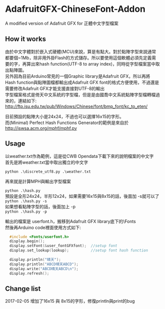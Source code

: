 # AdafruitGFX-ChineseFont-Addon
A modified version of Adafruit GFX for 正體中文字型檔案 

## How it works
由於中文字體對於嵌入式硬體(MCU)來說，算是有點大。對於點陣字型來說通常都要個~1Mb，除非用外掛Flash的方式儲存。所以要使用這個軟體必須先定義需要的字，再算出來hash function(UTF-8 to array index)，同時從字型檔案當中取出點陣圖。  
另外因為目前Arduino常見的一個Graphic library是Adafruit GFX，所以再將Hash function與點陣圖檔都輸出成Adafruit GFX font的格式方便使用，不過還是需要修改Adafruit GFX才能支援直接對UTF-8的輸出  
字型檔案格式是倚天中文系統的字型檔，但是是由國喬中文系統點陣字型檔轉檔過來的，連結如下: http://ftp.isu.edu.tw/pub/Windows/Chinese/font/bmp_font/kc_to_eten/ 

目前預設的點陣大小是24x24，不過也可以選擇16x15的字形。  
而(Minimal) Perfect Hash Functions Generator的範例是來自於
http://iswsa.acm.org/mphf/mphf.py


## Usage
以weather.txt作為範例，這是從CWB Opendata下載下來的說明檔案的中文字  
首先是將weather.txt當中取出獨立的中文字  

```python .\discrete_utf8.py .\weather.txt ```

再來就是計算MPH與輸出字型檔案  

```python .\hash.py ```  
預設是全形24x24，半形12x24，如果需要16x15與8x15的話，後面加 -s就可以了  
```python .\hash.py -s```  
如果想看點陣字型的話，後面加上 -p  
```python .\hash.py -p```  

輸出的檔案是 userfont.h，搬移到Adafruit GFX library底下的\Fonts  
然後再Arduino code裡面使用方式如下:  

```c 
  #include <Fonts/userfont.h>
  display.begin();
  display.setFont(&user_fontGFXfont);  //setup font
  display.set_lookup(lookup);          //setup font hash function
  
  display.println("晴天");
  display.println("ABCD晴天ABCD");
  display.write("ABCD晴天ABCD\n");
  display.refresh();
```

## Change list

2017-02-05 增加了16x15 與 8x15的字形，修復println與print的bug  



